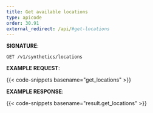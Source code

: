```yaml
---
title: Get available locations
type: apicode
order: 30.91
external_redirect: /api/#get-locations
---
```


**SIGNATURE**:

`GET /v1/synthetics/locations`

**EXAMPLE REQUEST**:

{{< code-snippets basename="get_locations" >}}

**EXAMPLE RESPONSE**:

{{< code-snippets basename="result.get_locations" >}}
